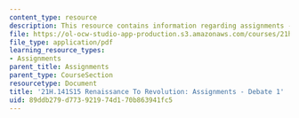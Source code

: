 ```yaml
---
content_type: resource
description: This resource contains information regarding assignments - debate 1.
file: https://ol-ocw-studio-app-production.s3.amazonaws.com/courses/21h-141-renaissance-to-revolution-europe-1300-1800-spring-2015/89ddb279d773921974d170b863941fc5_MIT21H_141S15_Debate1.pdf
file_type: application/pdf
learning_resource_types:
- Assignments
parent_title: Assignments
parent_type: CourseSection
resourcetype: Document
title: '21H.141S15 Renaissance To Revolution: Assignments - Debate 1'
uid: 89ddb279-d773-9219-74d1-70b863941fc5
---
```

